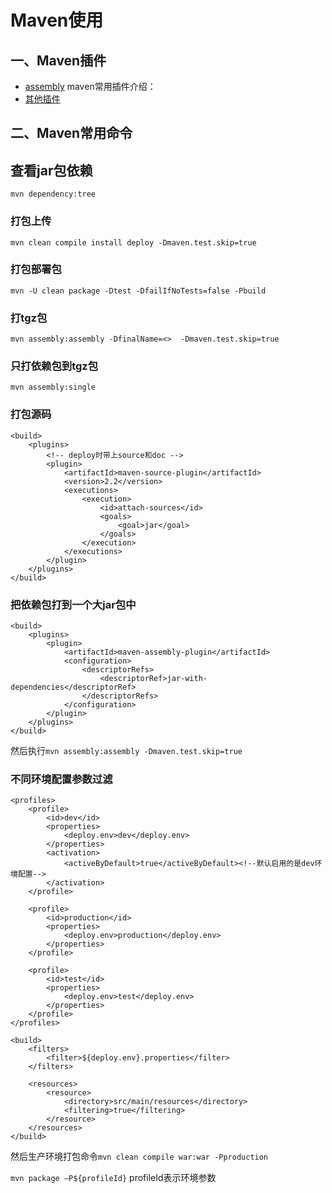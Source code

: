 # Maven使用

## 一、Maven插件

- [assembly](http://www.8qiu.cn/archives/315)
maven常用插件介绍：
- [其他插件](http://www.cnblogs.com/crazy-fox/archive/2012/02/09/2343722.html)


## 二、Maven常用命令

## 查看jar包依赖
	mvn dependency:tree
### 打包上传
	mvn clean compile install deploy -Dmaven.test.skip=true
### 打包部署包
	mvn -U clean package -Dtest -DfailIfNoTests=false -Pbuild
### 打tgz包
	mvn assembly:assembly -DfinalName=<>  -Dmaven.test.skip=true
### 只打依赖包到tgz包
	mvn assembly:single
### 打包源码
```
<build>
    <plugins>
        <!-- deploy时带上source和doc -->
        <plugin>
            <artifactId>maven-source-plugin</artifactId>
            <version>2.2</version>
            <executions>
                <execution>
                    <id>attach-sources</id>
                    <goals>
                        <goal>jar</goal>
                    </goals>
                </execution>
            </executions>
        </plugin>
    </plugins>
</build>
```
### 把依赖包打到一个大jar包中
```
<build>
    <plugins>
        <plugin>
            <artifactId>maven-assembly-plugin</artifactId>
            <configuration>
                <descriptorRefs>
                    <descriptorRef>jar-with-dependencies</descriptorRef>
                </descriptorRefs>
            </configuration>
        </plugin>
    </plugins>
</build>
```
然后执行`mvn assembly:assembly -Dmaven.test.skip=true`

### 不同环境配置参数过滤
```
<profiles>
    <profile>
        <id>dev</id>
        <properties>
            <deploy.env>dev</deploy.env>
        </properties>
        <activation>
            <activeByDefault>true</activeByDefault><!--默认启用的是dev环境配置-->
        </activation>
    </profile>

    <profile>
        <id>production</id>
        <properties>
            <deploy.env>production</deploy.env>
        </properties>
    </profile>

    <profile>
        <id>test</id>
        <properties>
            <deploy.env>test</deploy.env>
        </properties>
    </profile>
</profiles>

<build>
    <filters>
        <filter>${deploy.env}.properties</filter>
    </filters>

    <resources>
        <resource>
            <directory>src/main/resources</directory>
            <filtering>true</filtering>
        </resource>
    </resources>
</build>
```
然后生产环境打包命令`mvn clean compile war:war -Pproduction`

`mvn package –P${profileId}` profileId表示环境参数

